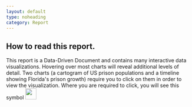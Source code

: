 ```yaml
---
layout: default
type: noheading
category: Report
---
```

## How to read this report.

This report is a Data-Driven Document and contains many interactive data visualizations. Hovering over most charts will reveal additional levels of detail. Two charts (a cartogram of US prison populations and a timeline showing Florida's prison growth) require you to click on them in order to view the visualization. Where you are required to click, you will see this symbol <img src="spring2017report/img/slides/click.svg" width="30">
